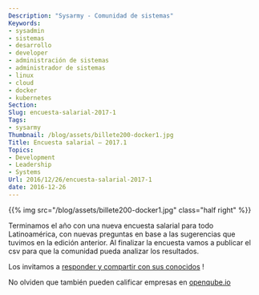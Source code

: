 ```yaml
---
Description: "Sysarmy - Comunidad de sistemas"
Keywords:
- sysadmin 
- sistemas
- desarrollo
- developer
- administración de sistemas
- administrador de sistemas
- linux
- cloud
- docker
- kubernetes
Section: 
Slug: encuesta-salarial-2017-1
Tags:
- sysarmy
Thumbnail: /blog/assets/billete200-docker1.jpg
Title: Encuesta salarial – 2017.1
Topics:
- Development
- Leadership
- Systems
Url: 2016/12/26/encuesta-salarial-2017-1
date: 2016-12-26
---
```


{{% img src="/blog/assets/billete200-docker1.jpg" class="half right" %}}
<p>Terminamos el año con una nueva encuesta salarial para todo Latinoamérica, con nuevas preguntas en base a las sugerencias que tuvimos en la edición anterior. Al finalizar la encuesta vamos a publicar el csv para que la comunidad pueda analizar los resultados.</p>
<p>Los invitamos a <a href="https://goo.gl/3rom7o">responder y compartir con sus conocidos</a> !</p>
<p>No olviden que también pueden calificar empresas en <a href="http://www.openqube.io">openqube.io</a></p>
